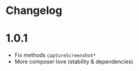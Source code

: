 Changelog
=========

1.0.1
=====

- Fix methods ``captureScreenshot*``
- More composer love (stability & dependencies)

